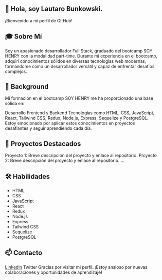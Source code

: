 ## 👋 Hola, soy Lautaro Bunkowski.
¡Bienvenido a mi perfil de GitHub!

## 🎓 Sobre Mí
Soy un apasionado desarrollador Full Stack, graduado del bootcamp SOY HENRY con la modalidad part-time. Durante mi experiencia en el bootcamp, adquirí conocimientos sólidos en diversas tecnologías web modernas, formándome como un desarrollador versátil y capaz de enfrentar desafíos complejos.

## 🚀 Background
Mi formación en el bootcamp SOY HENRY me ha proporcionado una base sólida en:

Desarrollo Frontend y Backend
Tecnologías como HTML, CSS, JavaScript, React, Tailwind CSS, Redux, Node.js, Express, Sequelize y PostgreSQL.
Estoy emocionado por aplicar estos conocimientos en proyectos desafiantes y seguir aprendiendo cada día.

## 🌟 Proyectos Destacados
Proyecto 1: Breve descripción del proyecto y enlace al repositorio.
Proyecto 2: Breve descripción del proyecto y enlace al repositorio.
...
## 🛠️ Habilidades

* HTML
* CSS
* JavaScript
* React
* Redux
* Node.js
* Express
* Tailwind CSS
* Sequelize
* PostgreSQL

## 📫 Contacto

<a href="www.linkedin.com/in/lautaro-bunkowski" target="blank">LinkedIn</a>
Twitter
Gracias por visitar mi perfil. ¡Estoy ansioso por nuevas colaboraciones y oportunidades de aprendizaje!

<!--
**lautarobunkowski/lautarobunkowski** is a ✨ _special_ ✨ repository because its `README.md` (this file) appears on your GitHub profile.

Here are some ideas to get you started:

- 🔭 I’m currently working on ...
- 🌱 I’m currently learning ...
- 👯 I’m looking to collaborate on ...
- 🤔 I’m looking for help with ...
- 💬 Ask me about ...
- 📫 How to reach me: ...
- 😄 Pronouns: ...
- ⚡ Fun fact: ...
-->
